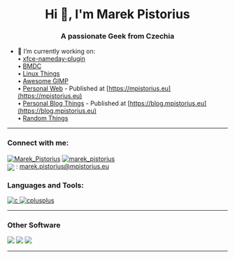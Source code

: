 <h1 align="center">Hi 👋, I'm Marek Pistorius</h1>
<h3 align="center">A passionate Geek from Czechia</h3>

- 🔭 I’m currently working on:\
    • [xfce-nameday-plugin](https://github.com/marekpistorius/xfce-nameday-plugin) \
    • [BMDC](https://github.com/bmdcpp/bmdc) \
    • [Linux Things](https://github.com/maniu-linux-corner) \
    • [Awesome GIMP](https://github.com/marekpistorius/awesome-gimp) \
    • [Personal Web](https://github.com/marekpistorius/mp.github.io) - Published at [https://mpistorius.eu](https://mpistorius.eu) \
    • [Personal Blog Things](https://github.com/marekpistorius/blog.github.io) - Published at [https://blog.mpistorius.eu](https://blog.mpistorius.eu) \
    • [Random Things](https://github.com/marekpistorius/sandbox) 

<hr />
<h3 align="left">Connect with me:</h3>
<p align="left">
 <a href="https://twitter.com/Marek_Pistorius" target="blank"><img align="center" src="https://img.shields.io/badge/Twitter-1DA1F2?style=for-the-badge&logo=twitter&logoColor=white" alt="Marek_Pistorius" /></a>
  <a href="https://instagram.com/marek_pistorius" target="blank"><img align="center" src="https://img.shields.io/badge/Instagram-E4405F?style=for-the-badge&logo=instagram&logoColor=white" alt="marek_pistorius" /></a> <br />
  <img align="center" src="https://img.shields.io/badge/Ask%20me-anything-1abc9c.svg" /> : <a href="mailto://marek.pistorius@mpistorius.eu">marek.pistorius@mpistorius.eu</a>
</p>

<h3 align="left">Languages and Tools:</h3>
<p align="left"> <a href="https://www.cprogramming.com/" target="_blank"> <img src="https://img.shields.io/badge/C-00599C?style=for-the-badge&logo=c&logoColor=white" alt="c" /> </a> <a href="https://www.w3schools.com/cpp/" target="_blank"> <img src="https://img.shields.io/badge/C%2B%2B-00599C?style=for-the-badge&logo=c%2B%2B&logoColor=white" alt="cplusplus" /> </a> 
<hr />
<h3 align="left">Other Software</h3>
<img src="https://img.shields.io/badge/Firefox_Browser-FF7139?style=for-the-badge&logo=Firefox-Browser&logoColor=white" />
<img src="https://img.shields.io/badge/Linux-FCC624?style=for-the-badge&logo=linux&logoColor=black" />
<img src="https://img.shields.io/badge/Windows-0078D6?style=for-the-badge&logo=windows&logoColor=white" />
<hr />

<!---
 is a ✨ special ✨ repository because its `README.md` (this file) appears on your GitHub profile.
You can click the Preview link to take a look at your changes.
--->
